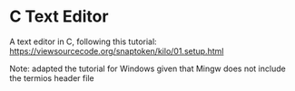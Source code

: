 # C Text Editor

A text editor in C, following this tutorial:
https://viewsourcecode.org/snaptoken/kilo/01.setup.html

Note: adapted the tutorial for Windows given that Mingw does not include the termios header file

